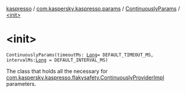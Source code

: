 [kaspresso](../../index.md) / [com.kaspersky.kaspresso.params](../index.md) / [ContinuouslyParams](index.md) / [&lt;init&gt;](./-init-.md)

# &lt;init&gt;

`ContinuouslyParams(timeoutMs: `[`Long`](https://kotlinlang.org/api/latest/jvm/stdlib/kotlin/-long/index.html)` = DEFAULT_TIMEOUT_MS, intervalMs: `[`Long`](https://kotlinlang.org/api/latest/jvm/stdlib/kotlin/-long/index.html)` = DEFAULT_INTERVAL_MS)`

The class that holds all the necessary for [com.kaspersky.kaspresso.flakysafety.ContinuouslyProviderImpl](../../com.kaspersky.kaspresso.flakysafety/-continuously-provider-impl/index.md) parameters.

